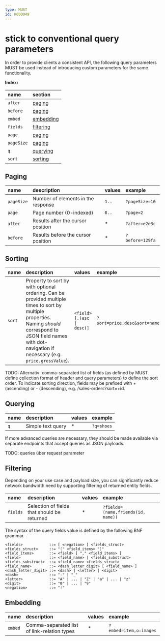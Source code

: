 ```yaml
---
type: MUST
id: R000049
---
```


# stick to conventional query parameters

In order to provide clients a consistent API, the following query parameters MUST be used instead of introducing custom
parameters for the same functionality.

**Index:**

| name       | section                                           |
| :--------- | :------------------------------------------------ |
| `after`    | [paging](#paging)                                 |
| `before`   | [paging](#paging)                                 |
| `embed`    | [embedding](#embedding)                           |
| `fields`   | [filtering](#filtering)                           |
| `page`     | [paging](#paging)                                 |
| `pageSize` | [paging](#paging)                                 |
| `q`        | [querying](#querying)                             |
| `sort`     | [sorting](#sorting)                               |

## Paging

| name       | description                        | values | example         |
| :--------- | :--------------------------------- | :----- | :-------------- |
| `pageSize` | Number of elements in the response | `1..`  | `?pageSize=10`  |
| `page`     | Page number (0-indexed)            | `0..`  | `?page=2`       |
| `after`    | Results after the cursor position  | \*     | `?after=e2e3c`  |
| `before`   | Results before the cursor position | \*     | `?before=129fa` |

## Sorting

| name   | description                                                                                                                                                                                                           | values                    | example                      |
| :----- | :-------------------------------------------------------------------------------------------------------------------------------------------------------------------------------------------------------------------- | :------------------------ | :--------------------------- |
| `sort` | Property to sort by with optional ordering. Can be provided multiple times to sort by multiple properties. Naming _should_ correspond to JSON field names with dot-navigation if necessary (e.g. `price.grossValue`). | `<field>[,(asc \| desc)]` | `?sort=price,desc&sort=name` |

TODO: Alternativ: comma-separated list of fields (as defined by MUST define collection format of header and query parameters) to define the sort order. To indicate sorting direction, fields may be prefixed with + (ascending) or - (descending), e.g. /sales-orders?sort=+id.

## Querying

| name | description       | values | example    |
| :--- | :---------------- | :----- | :--------- |
| `q`  | Simple text query | \*     | `?q=shoes` |

If more advanced queries are necessary, they should be made available via separate endpoints that accept queries as 
JSON payloads.

TODO: queries über request parameter

## Filtering

Depending on your use case and payload size, you can significantly reduce network bandwidth need by supporting 
filtering of returned entity fields.

| name     | description                                 | values | example                            |
| :------- | :------------------------------------------ | :----- | :--------------------------------- |
| `fields` | Selection of fields that should be returned | \*     | `?fields=(name,friends(id, name))` |

The syntax of the query fields value is defined by the following BNF grammar.

```text
<fields>            ::= [ <negation> ] <fields_struct>
<fields_struct>     ::= "(" <field_items> ")"
<field_items>       ::= <field> [ "," <field_items> ]
<field>             ::= <field_name> | <fields_substruct>
<fields_substruct>  ::= <field_name> <fields_struct>
<field_name>        ::= <dash_letter_digit> [ <field_name> ]
<dash_letter_digit> ::= <dash> | <letter> | <digit>
<dash>              ::= "-" | "_"
<letter>            ::= "A" | ... | "Z" | "a" | ... | "z"
<digit>             ::= "0" | ... | "9"
<negation>          ::= "!"
```
## Embedding

| name     | description                                 | values | example                |
| :------- | :------------------------------------------ | :----- | :--------------------- |
| `embed`  | Comma-separated list of link-relation types | \*     | `?embed=item,o:images` |

